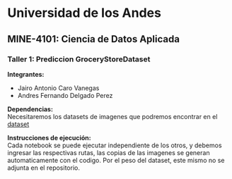 # Universidad de los Andes
## MINE-4101: Ciencia de Datos Aplicada
### Taller 1: Prediccion GroceryStoreDataset
  
**Integrantes:**  
- Jairo Antonio Caro Vanegas
- Andres Fernando Delgado Perez

  
**Dependencias:**  
Necesitaremos los datasets de imagenes que podremos encontrar en el [dataset](https://github.com/marcusklasson/GroceryStoreDataset)


  
**Instrucciones de ejecución:**  
Cada notebook se puede ejecutar independiente de los otros, y debemos ingresar las respectivas rutas, las copias de las imagenes se generan automaticamente con el codigo.
Por el peso del dataset, este mismo no se adjunta en el repositorio.
